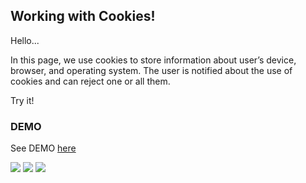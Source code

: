 ## Working with Cookies!

Hello...

In this page,  we use cookies to store information about user’s device, 
browser, and operating system. The user is notified about the use of cookies 
and can reject one or all them.

Try it!

### DEMO

See DEMO [here]()

![](https://img.shields.io/badge/HTML5-E34F26?style=for-the-badge&logo=html5&logoColor=white) ![](https://img.shields.io/badge/CSS3-1572B6?style=for-the-badge&logo=css3&logoColor=white) ![](https://img.shields.io/badge/JavaScript-F7DF1E?style=for-the-badge&logo=javascript&logoColor=black)